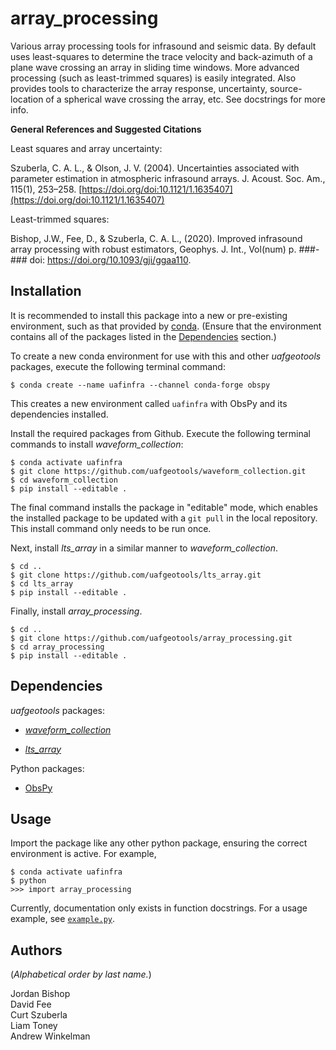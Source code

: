 array_processing
================

Various array processing tools for infrasound and seismic data. By default uses
least-squares to determine the trace velocity and back-azimuth of a plane wave
crossing an array in sliding time windows. More advanced processing (such as
least-trimmed squares) is easily integrated. Also provides tools to characterize
the array response, uncertainty, source-location of a spherical wave crossing
the array, etc. See docstrings for more info.

**General References and Suggested Citations**

Least squares and array uncertainty:

Szuberla, C. A. L., & Olson, J. V. (2004). Uncertainties associated with
parameter estimation in atmospheric infrasound arrays. J. Acoust. Soc. Am.,
115(1), 253–258. [https://doi.org/doi:10.1121/1.1635407](https://doi.org/doi:10.1121/1.1635407)


Least-trimmed squares:

Bishop, J.W., Fee, D., & Szuberla, C. A. L., (2020). Improved infrasound array
processing with robust estimators, Geophys. J. Int., Vol(num) p. ###-### doi: https://doi.org/10.1093/gji/ggaa110.

Installation
------------

It is recommended to install this package into a new or pre-existing
environment, such as that provided by
[conda](https://docs.conda.io/projects/conda/en/latest/index.html).
(Ensure that the environment contains all of
the packages listed in the [Dependencies](#dependencies) section.)

To create a new conda environment for use with this and other _uafgeotools_
packages, execute the following terminal command:
```
$ conda create --name uafinfra --channel conda-forge obspy
```
This creates a new environment called `uafinfra` with ObsPy and its dependencies
installed.


Install the required packages from Github. Execute the following terminal commands to install _waveform_collection_:
```
$ conda activate uafinfra
$ git clone https://github.com/uafgeotools/waveform_collection.git
$ cd waveform_collection
$ pip install --editable .
```
The final command installs the package in "editable" mode, which enables the
installed package to be updated with a `git pull` in the local repository. This
install command only needs to be run once.

Next, install _lts_array_ in a similar manner to _waveform_collection_.
```
$ cd ..
$ git clone https://github.com/uafgeotools/lts_array.git
$ cd lts_array
$ pip install --editable .
```

Finally, install _array_processing_.
```
$ cd ..
$ git clone https://github.com/uafgeotools/array_processing.git
$ cd array_processing
$ pip install --editable .
```

Dependencies
------------

_uafgeotools_ packages:

* [_waveform_collection_](https://github.com/uafgeotools/waveform_collection)

* [_lts_array_](https://github.com/uafgeotools/lts_array)

Python packages:

* [ObsPy](http://docs.obspy.org/)

Usage
-----

Import the package like any other python package, ensuring the correct environment
is active. For example,
```
$ conda activate uafinfra
$ python
>>> import array_processing
```
Currently, documentation only exists in function docstrings. For a
usage example, see
[`example.py`](https://github.com/uafgeotools/array_processing/blob/master/example.py).

Authors
-------

(_Alphabetical order by last name._)

Jordan Bishop<br>
David Fee<br>
Curt Szuberla<br>
Liam Toney<br>
Andrew Winkelman
